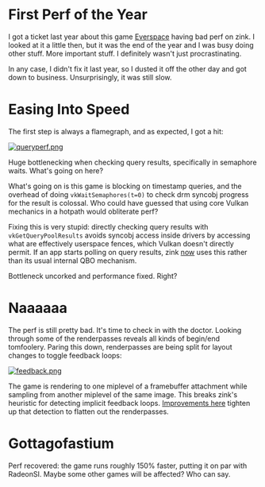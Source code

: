 # First Perf of the Year

I got a ticket last year about this game [Everspace](https://gitlab.freedesktop.org/mesa/mesa/-/issues/12063) having bad perf on zink. I looked at it a little then, but it was the end of the year and I was busy doing other stuff. More important stuff. I definitely wasn't just procrastinating.

In any case, I didn't fix it last year, so I dusted it off the other day and got down to business. Unsurprisingly, it was still slow.

# Easing Into Speed

The first step is always a flamegraph, and as expected, I got a hit:

[![queryperf.png]({{site.url}}/assets/everspace/queryperf.png)]({{site.url}}/everspace/queryperf.png)

Huge bottlenecking when checking query results, specifically in semaphore waits. What's going on here?

What's going on is this game is blocking on timestamp queries, and the overhead of doing `vkWaitSemaphores(t=0)` to check drm syncobj progress for the result is colossal. Who could have guessed that using core Vulkan mechanics in a hotpath would obliterate perf?

Fixing this is very stupid: directly checking query results with `vkGetQueryPoolResults` avoids syncobj access inside drivers by accessing what are effectively userspace fences, which Vulkan doesn't directly permit. If an app starts polling on query results, zink [now](https://gitlab.freedesktop.org/mesa/mesa/-/merge_requests/31823) uses this rather than its usual internal QBO mechanism.

Bottleneck uncorked and performance fixed. Right?

# Naaaaaa

The perf is still pretty bad. It's time to check in with the doctor. Looking through some of the renderpasses reveals all kinds of begin/end tomfoolery. Paring this down, renderpasses are being split for layout changes to toggle feedback loops:

[![feedback.png]({{site.url}}/assets/everspace/feedback.png)]({{site.url}}/everspace/feedback.png)

The game is rendering to one miplevel of a framebuffer attachment while sampling from another miplevel of the same image. This breaks zink's heuristic for detecting implicit feedback loops. [Improvements here](https://gitlab.freedesktop.org/mesa/mesa/-/merge_requests/32950) tighten up that detection to flatten out the renderpasses.

# Gottagofastium

Perf recovered: the game runs roughly 150% faster, putting it on par with RadeonSI. Maybe some other games will be affected? Who can say.